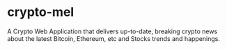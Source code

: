 # crypto-mel
 A Crypto Web Application that delivers up-to-date, breaking crypto news about the latest Bitcoin, Ethereum, etc and Stocks trends and happenings.
